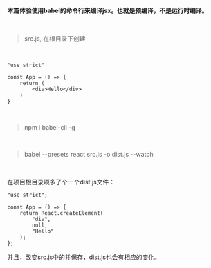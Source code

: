 <br>

**本篇体验使用babel的命令行来编译jsx。也就是预编译，不是运行时编译。**

<br>

> src.js, 在根目录下创建

<br>

	"use strict"
	
	const App = () => {
	    return (
	        <div>Hello</div>
	    )
	}

<br>

> npm i babel-cli -g

<br>

> babel --presets react src.js -o dist.js --watch

<br>

在项目根目录项多了个一个dist.js文件：

	"use strict";
	
	const App = () => {
	    return React.createElement(
	        "div",
	        null,
	        "Hello"
	    );
	};

并且，改变src.js中的并保存，dist.js也会有相应的变化。

<br>





